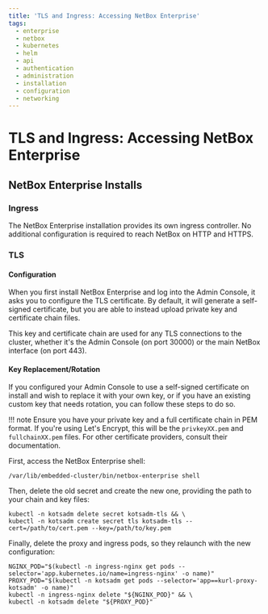 ```yaml
---
title: 'TLS and Ingress: Accessing NetBox Enterprise'
tags:
  - enterprise
  - netbox
  - kubernetes
  - helm
  - api
  - authentication
  - administration
  - installation
  - configuration
  - networking
---
```


# TLS and Ingress: Accessing NetBox Enterprise

## NetBox Enterprise Installs

### Ingress

The NetBox Enterprise installation provides its own ingress controller.
No additional configuration is required to reach NetBox on HTTP and HTTPS.

### TLS

#### Configuration

When you first install NetBox Enterprise and log into the Admin Console, it asks you to configure the TLS certificate.
By default, it will generate a self-signed certificate, but you are able to instead upload private key and certificate chain files.

This key and certificate chain are used for any TLS connections to the cluster, whether it's the Admin Console (on port 30000) or the main NetBox interface (on port 443).

#### Key Replacement/Rotation

If you configured your Admin Console to use a self-signed certificate on install and wish to replace it with your own key, or if you have an existing custom key that needs rotation, you can follow these steps to do so.

!!! note
    Ensure you have your private key and a full certificate chain in PEM format.
    If you're using Let's Encrypt, this will be the `privkeyXX.pem` and `fullchainXX.pem` files.
    For other certificate providers, consult their documentation.

First, access the NetBox Enterprise shell:

```shell
/var/lib/embedded-cluster/bin/netbox-enterprise shell
```

Then, delete the old secret and create the new one, providing the path to your chain and key files:

```shell
kubectl -n kotsadm delete secret kotsadm-tls && \
kubectl -n kotsadm create secret tls kotsadm-tls --cert=/path/to/cert.pem --key=/path/to/key.pem
```

Finally, delete the proxy and ingress pods, so they relaunch with the new configuration:

```shell
NGINX_POD="$(kubectl -n ingress-nginx get pods --selector='app.kubernetes.io/name=ingress-nginx' -o name)"
PROXY_POD="$(kubectl -n kotsadm get pods --selector='app==kurl-proxy-kotsadm' -o name)"
kubectl -n ingress-nginx delete "${NGINX_POD}" && \
kubectl -n kotsadm delete "${PROXY_POD}"
```

<!--
## KOTS Installs

### Ingress

Since NetBox Enterprise will be installed into an existing cluster when using a KOTS install, it is expected that ingress (and TLS configuration) will be provided by your environment.

By default, NetBox Enterprise publishes an `Ingress` resource which is picked up automatically by a Kubernetes ingress controller.

### TLS

As long as your ingress controller provides a TLS endpoint, there are no special changes necessary in the NetBox Enterprise configuration.

For example, if you are using the `ingress-nginx` controller Helm chart, your NetBox instance will be available on HTTP and HTTPS if you set a default certificate like so:

```yaml title="values.yaml"
controller:
  service:
    type: NodePort
    nodePorts:
      http: "80"
      https: "443"
    extraArgs:
      default-ssl-certificate: "<NAMESPACE>/<SECRETNAME>"
```

The `default-ssl-certificate` line should point to the cluster location of your secret containing the certificate and key information, tagged with the type `kubernetes.io/tls`.
For details, see the [official Kubernetes documentation](https://kubernetes.io/docs/concepts/configuration/secret/#tls-secrets).

-->
